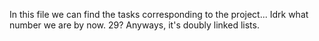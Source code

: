 In this file we can find the tasks corresponding to the project... Idrk what number we are by now. 29? Anyways, it's doubly linked lists.
